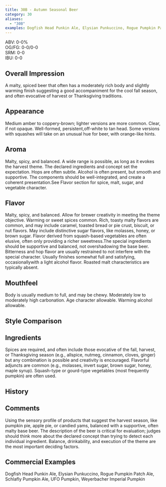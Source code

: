 ```yaml
---
title: 30B - Autumn Seasonal Beer
category: 30
aliases: 
  - "30B"
examples: Dogfish Head Punkin Ale, Elysian Punkuccino, Rogue Pumpkin Patch Ale, Schlafly Pumpkin Ale, UFO Pumpkin, Weyerbacher Imperial Pumpkin
---
```


ABV: 0-0%  
OG/FG: 0-0/0-0  
SRM: 0-0  
IBU: 0-0

## Overall Impression
A malty, spiced beer that often has a moderately rich body and slightly warming finish suggesting a good accompaniment for the cool fall season, and often evocative of harvest or Thanksgiving traditions.

## Appearance
Medium amber to coppery-brown; lighter versions are more common. Clear, if not opaque. Well-formed, persistent,off-white to tan head. Some versions with squashes will take on an unusual hue for beer, with orange-like hints.

## Aroma
Malty, spicy, and balanced. A wide range is possible, as long as it evokes the harvest theme. The declared ingredients and concept set the expectation. Hops are often subtle. Alcohol is often present, but smooth and supportive. The components should be well-integrated, and create a coherent presentation.See Flavor section for spice, malt, sugar, and vegetable character.

## Flavor
Malty, spicy, and balanced. Allow for brewer creativity in meeting the theme objective. Warming or sweet spices common. Rich, toasty malty flavors are common, and may include caramel, toasted bread or pie crust, biscuit, or nut flavors. May include distinctive sugar flavors, like molasses, honey, or brown sugar. Flavor derived from squash-based vegetables are often elusive, often only providing a richer sweetness.The special ingredients should be supportive and balanced, not overshadowing the base beer. Bitterness and hop flavor are usually restrained to not interfere with the special character. Usually finishes somewhat full and satisfying, occasionallywith a light alcohol flavor. Roasted malt characteristics are typically absent.

## Mouthfeel
Body is usually medium to full, and may be chewy. Moderately low to moderately high carbonation. Age character allowable. Warming alcohol allowable.

## Style Comparison


## Ingredients
Spices are required, and often include those evocative of the fall, harvest, or Thanksgiving season (e.g., allspice, nutmeg, cinnamon, cloves, ginger) but any combination is possible and creativity is encouraged. Flavorful adjuncts are common (e.g., molasses, invert sugar, brown sugar, honey, maple syrup). Squash-type or gourd-type vegetables (most frequently pumpkin) are often used.

## History


## Comments
Using the sensory profile of products that suggest the harvest season, like pumpkin pie, apple pie, or candied yams, balanced with a supportive, often malty base beer. The description of the beer is critical for evaluation; judges should think more about the declared concept than trying to detect each individual ingredient. Balance, drinkability, and execution of the theme are the most important deciding factors.

## Commercial Examples
Dogfish Head Punkin Ale, Elysian Punkuccino, Rogue Pumpkin Patch Ale, Schlafly Pumpkin Ale, UFO Pumpkin, Weyerbacher Imperial Pumpkin
